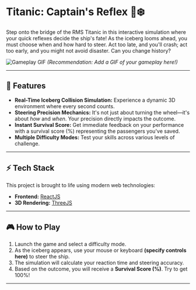 # Titanic: Captain's Reflex 🚢❄️

Step onto the bridge of the RMS Titanic in this interactive simulation where your quick reflexes decide the ship's fate! As the iceberg looms ahead, you must choose when and how hard to steer. Act too late, and you'll crash; act too early, and you might not avoid disaster. Can you change history?

![Gameplay GIF](https://your-gif-link-here.com/gameplay.gif)
*(Recommendation: Add a GIF of your gameplay here!)*

---

## 🎯 Features

* **Real-Time Iceberg Collision Simulation:** Experience a dynamic 3D environment where every second counts.
* **Steering Precision Mechanics:** It's not just about turning the wheel—it's about *how* and *when*. Your precision directly impacts the outcome.
* **Instant Survival Score:** Get immediate feedback on your performance with a survival score (%) representing the passengers you've saved.
* **Multiple Difficulty Modes:** Test your skills across various levels of challenge.

---

## ⚡ Tech Stack

This project is brought to life using modern web technologies:

* **Frontend:** [ReactJS](https://reactjs.org/)
* **3D Rendering:** [ThreeJS](https://threejs.org/)

---

## 🎮 How to Play

1.  Launch the game and select a difficulty mode.
2.  As the iceberg appears, use your mouse or keyboard **(specify controls here)** to steer the ship.
3.  The simulation will calculate your reaction time and steering accuracy.
4.  Based on the outcome, you will receive a **Survival Score (%)**. Try to get 100%!

---
